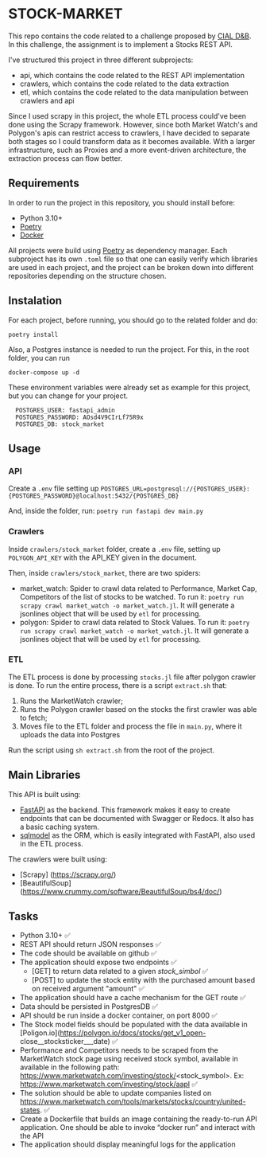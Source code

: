 # STOCK-MARKET

This repo contains the code related to a challenge proposed by [CIAL D&B](https://en.cialdnb.com/). 
In this challenge, the assignment is to implement a Stocks REST API.

I've structured this project in three different subprojects:

- api, which contains the code related to the REST API implementation
- crawlers, which contains the code related to the data extraction 
- etl, which contains the code related to the data manipulation between crawlers and api

Since I used scrapy in this project, the whole ETL process could've been done using the Scrapy framework.
However, since both Market Watch's and Polygon's apis can restrict access to crawlers, I have decided to
separate both stages so I could transform data as it becomes available. With a larger infrastructure, such as
Proxies and a more event-driven architecture, the extraction process can flow better.


## Requirements

In order to run the project in this repository, you should install before:
- Python 3.10+
- [Poetry](https://pypi.org/project/poetry/)
- [Docker](https://docs.docker.com/engine/install/)

All projects were build using [Poetry](https://python-poetry.org/) as dependency manager. Each subproject has its
own `.toml` file so that one can easily verify which libraries are used in each project, and the project can be
broken down into different repositories depending on the structure chosen.


## Instalation

For each project, before running, you should go to the related folder and do:

`poetry install`

Also, a Postgres instance is needed to run the project. For this, in the root folder, you can run

`docker-compose up -d`

These environment variables were already set as example for this project, but you can change for your project.
```
  POSTGRES_USER: fastapi_admin
  POSTGRES_PASSWORD: AOsd4V9CIrLf75R9x
  POSTGRES_DB: stock_market
```

## Usage

### API

Create a `.env` file setting up `POSTGRES_URL=postgresql://{POSTGRES_USER}:{POSTGRES_PASSWORD}@localhost:5432/{POSTGRES_DB}`

And, inside the folder, run: `poetry run fastapi dev main.py`

### Crawlers

Inside `crawlers/stock_market` folder, create a `.env` file, setting up `POLYGON_API_KEY` with the API_KEY given in the document.

Then, inside `crawlers/stock_market`, there are two spiders:
- market_watch: Spider to crawl data related to Performance, Market Cap, Competitors of the list of stocks to be watched. To run it: `poetry run scrapy crawl market_watch -o market_watch.jl`. It will generate a jsonlines object that will be used by `etl` for processing.
- polygon: Spider to crawl data related to Stock Values. To run it: `poetry run scrapy crawl market_watch -o market_watch.jl`. It will generate a jsonlines object that will be used by `etl` for processing.

### ETL

The ETL process is done by processing `stocks.jl` file after polygon crawler is done. To run the entire process, there is a script `extract.sh` that:
1. Runs the MarketWatch crawler;
2. Runs the Polygon crawler based on the stocks the first crawler was able to fetch;
3. Moves file to the ETL folder and process the file in `main.py`, where it uploads the data into Postgres

Run the script using `sh extract.sh` from the root of the project.

## Main Libraries

This API is built using:
- [FastAPI](https://fastapi.tiangolo.com/) as the backend. This framework makes it easy to create endpoints that can be documented with Swagger or Redocs. It also has a basic caching system.
- [sqlmodel](https://sqlmodel.tiangolo.com/) as the ORM, which is easily integrated with FastAPI, also used in the ETL process.
  
The crawlers were built using:
- [Scrapy] (https://scrapy.org/)
- [BeautifulSoup] (https://www.crummy.com/software/BeautifulSoup/bs4/doc/)

## Tasks
- Python 3.10+ ✅
- REST API should return JSON responses ✅
- The code should be available on github ✅
- The application should expose two endpoints ✅
  - [GET] to return data related to a given _stock_simbol_ ✅
  - [POST] to update the stock entity with the purchased amount based on received argument "amount" ✅
- The application should have a cache mechanism for the GET route ✅
- Data should be persisted in PostgresDB ✅
- API should be run inside a docker container, on port 8000 ✅
- The Stock model fields should be populated with the data available in [Poligon.io](https://polygon.io/docs/stocks/get_v1_open-
close__stocksticker___date) ✅
- Performance and Competitors needs to be scraped from the MarketWatch stock page using received stock symbol, available in available in the following path: https://www.marketwatch.com/investing/stock/<stock_symbol>. Ex: https://www.marketwatch.com/investing/stock/aapl ✅
- The solution should be able to update companies listed on https://www.marketwatch.com/tools/markets/stocks/country/united-states. ✅
- Create a Dockerfile that builds an image containing the ready-to-run API application. One should be able to invoke “docker run” and interact with the API
- The application should display meaningful logs for the application